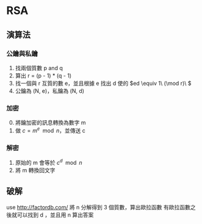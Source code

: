 # RSA

## 演算法
### 公鑰與私鑰
1. 找兩個質數 p and q
2. 算出 r = (p - 1) * (q - 1)
3. 找一個與 r 互質的數 e，並且根據 e 找出 d 使的 $ed \equiv 1\ (\mod r)\ $
4. 公鑰為 (N, e)，私鑰為 (N, d)
### 加密
0. 將鑰加密的訊息轉換為數字 m
1. 做 $c = m^e \mod n$，並傳送 c
### 解密
1. 原始的 m 會等於 $c^d \mod n$
2. 將 m 轉換回文字
## 破解
use  http://factordb.com/ 將 n 分解得到 3 個質數，算出歐拉函數
有歐拉函數之後就可以找到 d ，並且用 n 算出答案

